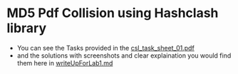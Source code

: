 # MD5 Pdf Collision using Hashclash library 
* You can see the Tasks provided in the [csl_task_sheet_01.pdf](MD5_PDF_Collision\csl_task_sheet_01.pdf)
* and the solutions with screenshots and clear explaination you would find them here in [writeUpForLab1.md](MD5_PDF_Collision\writeUpForLab1.md)